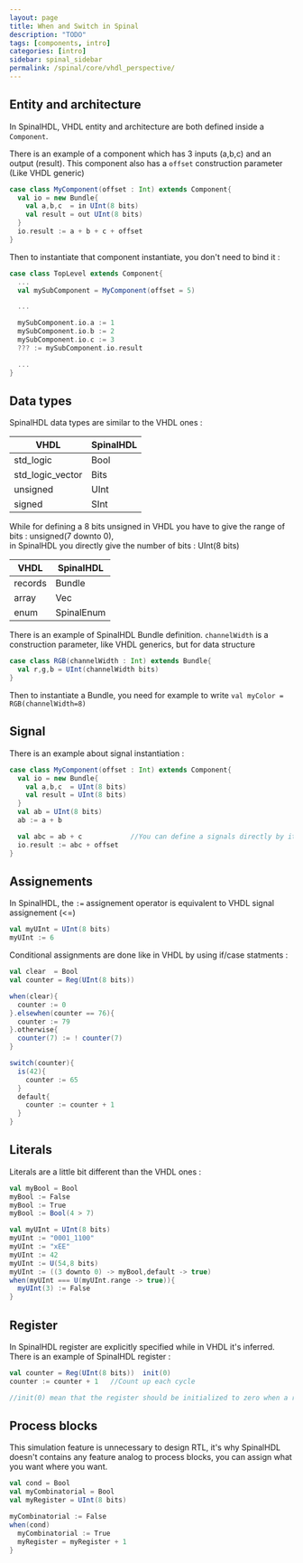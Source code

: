 ```yaml
---
layout: page
title: When and Switch in Spinal
description: "TODO"
tags: [components, intro]
categories: [intro]
sidebar: spinal_sidebar
permalink: /spinal/core/vhdl_perspective/
---
```



## Entity and architecture
In SpinalHDL, VHDL entity and architecture are both defined inside a `Component`.

There is an example of a component which has 3 inputs (a,b,c) and an output (result). This component also has a `offset` construction parameter (Like VHDL generic)

```scala
case class MyComponent(offset : Int) extends Component{
  val io = new Bundle{
    val a,b,c  = in UInt(8 bits)
    val result = out UInt(8 bits)
  }
  io.result := a + b + c + offset
}
```

Then to instantiate that component instantiate, you don't need to bind it :

```scala
case class TopLevel extends Component{
  ...
  val mySubComponent = MyComponent(offset = 5)

  ...

  mySubComponent.io.a := 1
  mySubComponent.io.b := 2
  mySubComponent.io.c := 3
  ??? := mySubComponent.io.result

  ...
}
```

## Data types
SpinalHDL data types are similar to the VHDL ones :

| VHDL | SpinalHDL |
| --- | --- |
| std_logic | Bool |
| std_logic_vector | Bits |
| unsigned | UInt |
| signed | SInt |

While for defining a 8 bits unsigned in VHDL you have to give the range of bits : unsigned(7 downto 0),<br> in SpinalHDL you directly give the number of bits : UInt(8 bits)

| VHDL | SpinalHDL |
| --- | --- |
| records | Bundle |
| array | Vec |
| enum | SpinalEnum |

There is an example of SpinalHDL Bundle definition. `channelWidth` is a construction parameter, like VHDL generics, but for data structure

```scala
case class RGB(channelWidth : Int) extends Bundle{
  val r,g,b = UInt(channelWidth bits)
}
```

Then to instantiate a Bundle, you need for example to write `val myColor = RGB(channelWidth=8)`

## Signal
There is an example about signal instantiation :

```scala
case class MyComponent(offset : Int) extends Component{
  val io = new Bundle{
    val a,b,c  = UInt(8 bits)
    val result = UInt(8 bits)
  }
  val ab = UInt(8 bits)
  ab := a + b

  val abc = ab + c            //You can define a signals directly by its value
  io.result := abc + offset
}
```

## Assignements
In SpinalHDL, the `:=` assignement operator is equivalent to VHDL signal assignement (<=)

```scala
val myUInt = UInt(8 bits)
myUInt := 6
```

Conditional assignments are done like in VHDL by using if/case statments :

```scala
val clear  = Bool
val counter = Reg(UInt(8 bits))

when(clear){
  counter := 0
}.elsewhen(counter == 76){
  counter := 79
}.otherwise{
  counter(7) := ! counter(7)
}

switch(counter){
  is(42){
    counter := 65
  }
  default{
    counter := counter + 1
  }
}
```

## Literals
Literals are a little bit different than the VHDL ones :

```scala
val myBool = Bool
myBool := False
myBool := True
myBool := Bool(4 > 7)

val myUInt = UInt(8 bits)
myUInt := "0001_1100"
myUInt := "xEE"
myUInt := 42
myUInt := U(54,8 bits)
myUInt := ((3 downto 0) -> myBool,default -> true)
when(myUInt === U(myUInt.range -> true)){
  myUInt(3) := False
}
```

## Register
In SpinalHDL register are explicitly specified while in VHDL it's inferred. There is an example of SpinalHDL register :

```scala
val counter = Reg(UInt(8 bits))  init(0)  
counter := counter + 1   //Count up each cycle

//init(0) mean that the register should be initialized to zero when a reset occur
```

## Process blocks
This simulation feature is unnecessary to design RTL, it's why SpinalHDL doesn't contains any feature analog to process blocks, you can assign what you want where you want.

```scala
val cond = Bool
val myCombinatorial = Bool
val myRegister = UInt(8 bits)

myCombinatorial := False
when(cond)
  myCombinatorial := True
  myRegister = myRegister + 1
}
```
